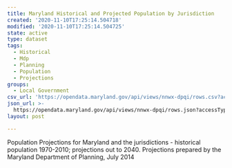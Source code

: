```yaml
---
title: Maryland Historical and Projected Population by Jurisdiction
created: '2020-11-10T17:25:14.504718'
modified: '2020-11-10T17:25:14.504725'
state: active
type: dataset
tags:
  - Historical
  - Mdp
  - Planning
  - Population
  - Projections
groups:
  - Local Government
csv_url: 'https://opendata.maryland.gov/api/views/nnwx-dpqi/rows.csv?accessType=DOWNLOAD'
json_url: >-
  https://opendata.maryland.gov/api/views/nnwx-dpqi/rows.json?accessType=DOWNLOAD
layout: post

---
```

Population Projections for Maryland and the jurisdictions - historical population 1970-2010; projections out to 2040.
Projections prepared by the Maryland Department of Planning, July 2014
